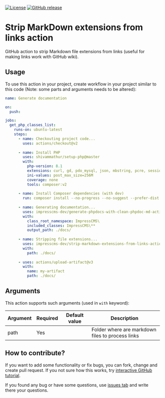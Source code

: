 [![License](https://img.shields.io/github/license/impresscms-dev/strip-markdown-extensions-from-links-action.svg)](LICENSE)
[![GitHub release](https://img.shields.io/github/release/impresscms-dev/strip-markdown-extensions-from-links-action.svg)](https://github.com/impresscms-dev/strip-markdown-extensions-from-links-action/releases)

# Strip MarkDown extensions from links action

GitHub action to strip Markdown file extensions from links (useful for making links work with GitHub wiki).

## Usage

To use this action in your project, create workflow in your project similar to this code (Note: some parts and arguments needs to be altered):
```yaml
name: Generate documentation

on:
  push:

jobs:
  get_php_classes_list:
    runs-on: ubuntu-latest
    steps:
      - name: Checkouting project code...
        uses: actions/checkout@v2
        
      - name: Install PHP
        uses: shivammathur/setup-php@master
        with:
          php-version: 8.1
          extensions: curl, gd, pdo_mysql, json, mbstring, pcre, session
          ini-values: post_max_size=256M
          coverage: none
          tools: composer:v2
          
      - name: Install Composer dependencies (with dev)
        run: composer install --no-progress --no-suggest --prefer-dist --optimize-autoloader       
          
      - name: Generating documentation...
        uses: impresscms-dev/generate-phpdocs-with-clean-phpdoc-md-action@v0.1.4
        with:
          class_root_namespace: ImpressCMS\
          included_classes: ImpressCMS\**
          output_path: ./docs/
          
      - name: Stripping file extensions...
        uses: impresscms-dev/strip-markdown-extensions-from-links-action@v0.1
        with:
          path: ./docs/
          
      - uses: actions/upload-artifact@v3
        with:
          name: my-artifact
          path: ./docs/
```

## Arguments

This action supports such arguments (used in `with` keyword):

| Argument    | Required | Default value        | Description                       |
|-------------|----------|----------------------|-----------------------------------|
| path | Yes      |                      | Folder where are markdown files to process links |

## How to contribute?

If you want to add some functionality or fix bugs, you can fork, change and create pull request. If you not sure how this works, try [interactive GitHub tutorial](https://skills.github.com).

If you found any bug or have some questions, use [issues tab](https://github.com/impresscms-dev/strip-markdown-extensions-from-links-action/issues) and write there your questions.

